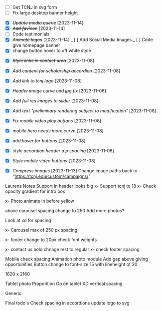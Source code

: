 - [ ] Get TCNJ in svg form
- [ ] Fix large desktop banner height

* [x] ~~_Update media querie_~~ [2023-11-14]
* [x] ~~_Add favicon_~~ [2023-11-14]
* [ ] Code testimonials
* [x] ~~_Animate logos_~~ [2023-11-14]
      _ [ ] Add Social Media Images
      _ [ ] Code give homepage banner
* [x] change button hover to off white style

- [x] ~~_Style links in contact area_~~ [2023-11-08]
- [x] ~~_Add content for scholarship accordion_~~ [2023-11-08]
- [x] ~~_Add link to tcnj logo_~~ [2023-11-08]

- [x] ~~_Header image curve and jpg fix_~~ [2023-11-08]

- [x] ~~_Add full res images to slider_~~ [2023-11-08]
- [x] ~~_Add text "preliminary rendering subject to modification"_~~ [2023-11-08]
- [x] ~~_Fix mobile video play buttons_~~ [2023-11-08]

* [x] ~~_mobile hero needs more curve_~~ [2023-11-08]

- [x] ~~_add hover for buttons_~~ [2023-11-08]

- [x] ~~_style accordion header a p spacing_~~ [2023-11-08]
- [x] ~~_Style mobile video buttons_~~ [2023-11-08]
- [x] ~~_Compress images_~~ [2023-11-13]
      Change image paths back to "https://tcnj.edu/custom/campaigns/"

Laurens Notes
Support in header looks big
x- Support tcnj to 18
x- Check opacity gradient for intro box

x- Photo animate in before yellow

above carousel spacing change to 250
Add more photos?

Look at xd for spacing

x- Carousel max of 250 px spacing

x- footer change to 20px
check font weights

x- contact us bold chnage rest to regular
x- check footer spacing

Mobile check spacing
Animation photo module
Add gap above giving opportunities
Button change to font-size 15 with lineheight of 20

1620 x 2160

Tablet photo
Proporition Go on tablet XD
vertical spacing

Generic

Final todo's
Check spacing in accordions
update logo to svg
